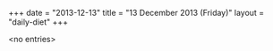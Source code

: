 +++
date = "2013-12-13"
title = "13 December 2013 (Friday)"
layout = "daily-diet"
+++


\<no entries\>

